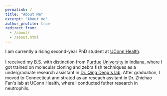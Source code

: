 ```yaml
---
permalink: /
title: "About Me"
excerpt: "About me"
author_profile: true
redirect_from: 
  - /about/
  - /about.html
---
```


I am currently a rising second-year PhD student at [UConn Health](https://health.uconn.edu/graduate-school/).
<br/></br>
I received my B.S. with distinction from [Purdue University](https://www.purdue.edu/) in Indiana, where I got trained on molecular cloning and zebra fish techniques as a undergraduate research assistant in [Dr. Qing Deng's lab](https://www.denglab.us/). After graduation, I moved to Connecticut and strated as an reseach assitant in Dr. Zhichao Fan's lab at UConn Health, where I conducted futher research in neutrophils. 